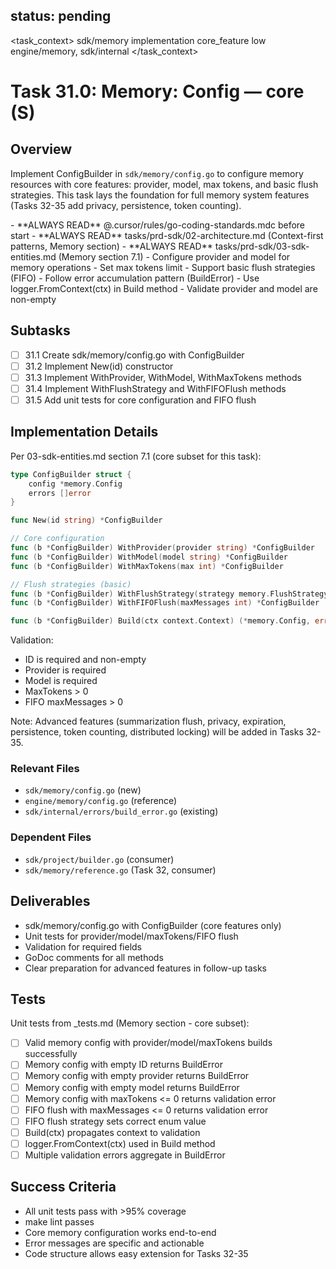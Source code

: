 ## status: pending

<task_context>
<domain>sdk/memory</domain>
<type>implementation</type>
<scope>core_feature</scope>
<complexity>low</complexity>
<dependencies>engine/memory, sdk/internal</dependencies>
</task_context>

# Task 31.0: Memory: Config — core (S)

## Overview

Implement ConfigBuilder in `sdk/memory/config.go` to configure memory resources with core features: provider, model, max tokens, and basic flush strategies. This task lays the foundation for full memory system features (Tasks 32-35 add privacy, persistence, token counting).

<critical>
- **ALWAYS READ** @.cursor/rules/go-coding-standards.mdc before start
- **ALWAYS READ** tasks/prd-sdk/02-architecture.md (Context-first patterns, Memory section)
- **ALWAYS READ** tasks/prd-sdk/03-sdk-entities.md (Memory section 7.1)
</critical>

<requirements>
- Configure provider and model for memory operations
- Set max tokens limit
- Support basic flush strategies (FIFO)
- Follow error accumulation pattern (BuildError)
- Use logger.FromContext(ctx) in Build method
- Validate provider and model are non-empty
</requirements>

## Subtasks

- [ ] 31.1 Create sdk/memory/config.go with ConfigBuilder
- [ ] 31.2 Implement New(id) constructor
- [ ] 31.3 Implement WithProvider, WithModel, WithMaxTokens methods
- [ ] 31.4 Implement WithFlushStrategy and WithFIFOFlush methods
- [ ] 31.5 Add unit tests for core configuration and FIFO flush

## Implementation Details

Per 03-sdk-entities.md section 7.1 (core subset for this task):

```go
type ConfigBuilder struct {
    config *memory.Config
    errors []error
}

func New(id string) *ConfigBuilder

// Core configuration
func (b *ConfigBuilder) WithProvider(provider string) *ConfigBuilder
func (b *ConfigBuilder) WithModel(model string) *ConfigBuilder
func (b *ConfigBuilder) WithMaxTokens(max int) *ConfigBuilder

// Flush strategies (basic)
func (b *ConfigBuilder) WithFlushStrategy(strategy memory.FlushStrategy) *ConfigBuilder
func (b *ConfigBuilder) WithFIFOFlush(maxMessages int) *ConfigBuilder

func (b *ConfigBuilder) Build(ctx context.Context) (*memory.Config, error)
```

Validation:
- ID is required and non-empty
- Provider is required
- Model is required
- MaxTokens > 0
- FIFO maxMessages > 0

Note: Advanced features (summarization flush, privacy, expiration, persistence, token counting, distributed locking) will be added in Tasks 32-35.

### Relevant Files

- `sdk/memory/config.go` (new)
- `engine/memory/config.go` (reference)
- `sdk/internal/errors/build_error.go` (existing)

### Dependent Files

- `sdk/project/builder.go` (consumer)
- `sdk/memory/reference.go` (Task 32, consumer)

## Deliverables

- sdk/memory/config.go with ConfigBuilder (core features only)
- Unit tests for provider/model/maxTokens/FIFO flush
- Validation for required fields
- GoDoc comments for all methods
- Clear preparation for advanced features in follow-up tasks

## Tests

Unit tests from _tests.md (Memory section - core subset):

- [ ] Valid memory config with provider/model/maxTokens builds successfully
- [ ] Memory config with empty ID returns BuildError
- [ ] Memory config with empty provider returns BuildError
- [ ] Memory config with empty model returns BuildError
- [ ] Memory config with maxTokens <= 0 returns validation error
- [ ] FIFO flush with maxMessages <= 0 returns validation error
- [ ] FIFO flush strategy sets correct enum value
- [ ] Build(ctx) propagates context to validation
- [ ] logger.FromContext(ctx) used in Build method
- [ ] Multiple validation errors aggregate in BuildError

## Success Criteria

- All unit tests pass with >95% coverage
- make lint passes
- Core memory configuration works end-to-end
- Error messages are specific and actionable
- Code structure allows easy extension for Tasks 32-35
